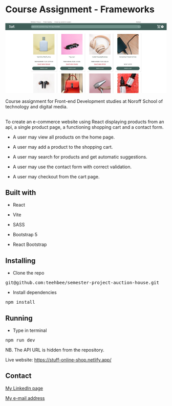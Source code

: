# Course Assignment - Frameworks

<img src=src/assets/img/screenshot.jpg>

Course assignment for Front-end Development studies at Noroff School of technology and digital media.

##

To create an e-commerce website using React displaying products from an api, a single product page, a functioning shopping cart and a contact form.

- A user may view all products on the home page.

- A user may add a product to the shopping cart.

- A user may search for products and get automatic suggestions.

- A user may use the contact form with correct validation.

- A user may checkout from the cart page.

## Built with

- React

- Vite

- SASS

- Bootstrap 5

- React Bootstrap

## Installing

- Clone the repo

<pre>git@github.com:teehbee/semester-project-auction-house.git</pre>

- Install dependencies

<pre>npm install</pre>

## Running

- Type in terminal

<pre>npm run dev</pre>

NB. The API URL is hidden from the repository.

Live website: https://stuff-online-shop.netlify.app/

## Contact

[My LinkedIn page](www.linkedin.com/in/tor-håkon-bergseng-981408250)

[My e-mail address](thbergseng@gmail.com)
